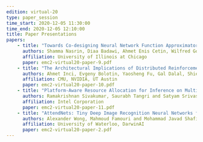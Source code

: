 ```yaml
---
edition: virtual-20
type: paper_session
time_start: 2020-12-05 11:30:00
time_end: 2020-12-05 12:10:00
title: Paper Presentations
papers:
    - title: "Towards Co-designing Neural Network Function Approximators with In-SRAM Computing"
      authors: Shamma Nasrin, Diaa Badawi, Ahmet Enis Cetin, Wilfred Gomes and Amit Trivedi
      affiliation: University of Illinois at Chicago
      paper: emc2-virtual20-paper-9.pdf
    - title: "The Architectural Implications of Distributed Reinforcement Learning on CPU-GPU Systems"
      authors: Ahmet Inci, Evgeny Bolotin, Yaosheng Fu, Gal Dalal, Shie Mannor, David Nellans and Diana Marculescu
      affiliation: CMU, NVIDIA, UT Austin
      paper: emc2-virtual20-paper-10.pdf
    - title: "Platform-Aware Resource Allocation for Inference on Multi-Accelerator Edge Devices"
      authors: Ramakrishnan Sivakumar, Saurabh Tangri and Satyam Srivastava
      affiliation: Intel Corporation
      paper: emc2-virtual20-paper-11.pdf
    - title: "AttendNets: Tiny Deep Image Recognition Neural Networks for the Edge via Visual Attention Condensers"
      authors: Alexander Wong, Mahmoud Famouri and Mohammad Javad Shafiee
      affiliation: University of Waterloo, DarwinAI
      paper: emc2-virtual20-paper-2.pdf
--- 
```

 
